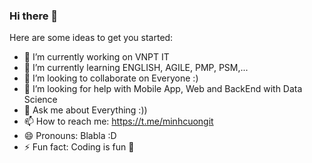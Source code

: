 ### Hi there 👋

Here are some ideas to get you started:

- 🔭 I’m currently working on VNPT IT
- 🌱 I’m currently learning ENGLISH, AGILE, PMP, PSM,...
- 👯 I’m looking to collaborate on Everyone :)
- 🤔 I’m looking for help with Mobile App, Web and BackEnd with Data Science
- 💬 Ask me about Everything :))
- 📫 How to reach me: https://t.me/minhcuongit
- 😄 Pronouns: Blabla :D
- ⚡ Fun fact: Coding is fun 🤩
